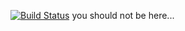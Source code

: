 [![Build Status](https://travis-ci.org/pnicorelli/thehive.svg)](https://travis-ci.org/pnicorelli/thehive)
you should not be here...
